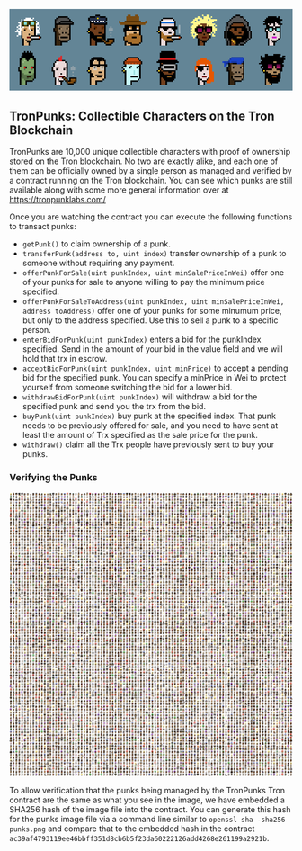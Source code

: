 ![TronPunks](/punk-variety.png)

## TronPunks: Collectible Characters on the Tron Blockchain

TronPunks are 10,000 unique collectible characters with proof of ownership stored on the Tron blockchain. No two are exactly alike, and each one of them can be officially owned by a single person as managed and verified by a contract running on the Tron blockchain. You can see which punks are still available along with some more general information over at https://tronpunklabs.com/


Once you are watching the contract you can execute the following functions to transact punks:

* ```getPunk()``` to claim ownership of a punk.
* ```transferPunk(address to, uint index)``` transfer ownership of a punk to someone without requiring any payment.
* ```offerPunkForSale(uint punkIndex, uint minSalePriceInWei)``` offer one of your punks for sale to anyone willing to pay the minimum price specified.
* ```offerPunkForSaleToAddress(uint punkIndex, uint minSalePriceInWei, address toAddress)``` offer one of your punks for some minumum price, but only to the address specified. Use this to sell a punk to a specific person.
* ```enterBidForPunk(uint punkIndex)``` enters a bid for the punkIndex specified. Send in the amount of your bid in the value field and we will hold that trx in escrow.
* ```acceptBidForPunk(uint punkIndex, uint minPrice)``` to accept a pending bid for the specified punk. You can specify a minPrice in Wei to protect yourself from someone switching the bid for a lower bid.
* ```withdrawBidForPunk(uint punkIndex)``` will withdraw a bid for the specified punk and send you the trx from the bid.
* ```buyPunk(uint punkIndex)``` buy punk at the specified index. That punk needs to be previously offered for sale, and you need to have sent at least the amount of Trx specified as the sale price for the punk.
* ```withdraw()``` claim all the Trx people have previously sent to buy your punks.

### Verifying the Punks

![All the TronPunks](/punks.png)

To allow verification that the punks being managed by the TronPunks Tron contract are the same as what you see in the image, we have embedded a SHA256 hash of the image file into the contract. You can generate this hash for the punks image file via a command line similar to ```openssl sha -sha256 punks.png``` and compare that to the embedded hash in the contract ```ac39af4793119ee46bbff351d8cb6b5f23da60222126add4268e261199a2921b```.
